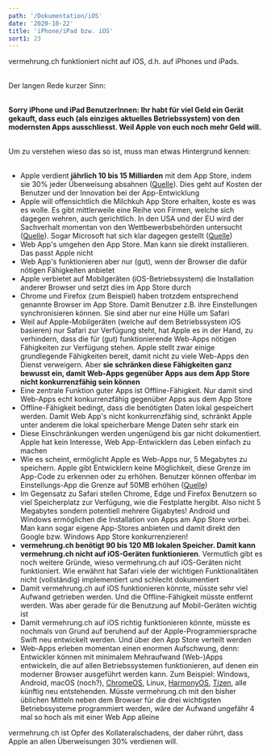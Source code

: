 ```yaml
---
path: '/Dokumentation/iOS'
date: '2020-10-22'
title: 'iPhone/iPad bzw. iOS'
sort1: 23
---
```


vermehrung.ch funktioniert nicht auf iOS, d.h. auf iPhones und iPads.<br/><br/>

Der langen Rede kurzer Sinn:<br/><br/>

**Sorry iPhone und iPad BenutzerInnen: Ihr habt für viel Geld ein Gerät gekauft, dass euch (als einziges aktuelles Betriebssystem) von den modernsten Apps ausschliesst. Weil Apple von euch noch mehr Geld will.**<br/><br/>

Um zu verstehen wieso das so ist, muss man etwas Hintergrund kennen:<br/><br/>

- Apple verdient **jährlich 10 bis 15 Milliarden** mit dem App Store, indem sie 30% jeder Überweisung absahnen ([Quelle](https://www.statista.com/chart/9671/developer-earnings-apple-app-store)). Dies geht auf Kosten der Benutzer und der Innovation bei der App-Entwicklung
- Apple will offensichtlich die Milchkuh App Store erhalten, koste es was es wolle. Es gibt mittlerweile eine Reihe von Firmen, welche sich dagegen wehren, auch gerichtlich. In den USA und der EU wird der Sachverhalt momentan von den Wettbewerbsbehörden untersucht ([Quelle](https://www.bbc.com/news/technology-54280982)). Sogar Microsoft hat sich klar dagegen gestellt ([Quelle](https://t3n.de/news/apple-vs-epic-microsoft-seite-1315266/))
- Web App's umgehen den App Store. Man kann sie direkt installieren. Das passt Apple nicht
- Web App's funktionieren aber nur (gut), wenn der Browser die dafür nötigen Fähigkeiten anbietet
- Apple verbietet auf Mobilgeräten (iOS-Betriebssystem) die Installation anderer Browser und setzt dies im App Store durch
- Chrome und Firefox (zum Beispiel) haben trotzdem entsprechend genannte Browser im App Store. Damit Benutzer z.B. ihre Einstellungen synchronisieren können. Sie sind aber nur eine Hülle um Safari
- Weil auf Apple-Mobilgeräten (welche auf dem Betriebssystem iOS basieren) nur Safari zur Verfügung steht, hat Apple es in der Hand, zu verhindern, dass die für (gut) funktionierende Web-Apps nötigen Fähigkeiten zur Verfügung stehen. Apple stellt zwar einige grundlegende Fähigkeiten bereit, damit nicht zu viele Web-Apps den Dienst verweigern. Aber **sie schränken diese Fähigkeiten ganz bewusst ein, damit Web-Apps gegenüber Apps aus dem App Store nicht konkurrenzfähig sein können**
- Eine zentrale Funktion guter Apps ist Offline-Fähigkeit. Nur damit sind Web-Apps echt konkurrenzfähig gegenüber Apps aus dem App Store
- Offline-Fähigkeit bedingt, dass die benötigten Daten lokal gespeichert werden. Damit Web App's nicht konkurrenzfähig sind, schränkt Apple unter anderem die lokal speicherbare Menge Daten sehr stark ein
- Diese Einschränkungen werden ungenügend bis gar nicht dokumentiert. Apple hat kein Interesse, Web App-Entwicklern das Leben einfach zu machen
- Wie es scheint, ermöglicht Apple es Web-Apps nur, 5 Megabytes zu speichern. Apple gibt Entwicklern keine Möglichkeit, diese Grenze im App-Code zu erkennen oder zu erhöhen. Benutzer können offenbar im Einstellungs-App die Grenze auf 50MB erhöhen ([Quelle](https://stackoverflow.com/a/8991626/712005))
- Im Gegensatz zu Safari stellen Chrome, Edge und Firefox Benutzern so viel Speicherplatz zur Verfügung, wie die Festplatte hergibt. Also nicht 5 Megabytes sondern potentiell mehrere Gigabytes! Android und Windows ermöglichen die Installation von Apps am App Store vorbei. Man kann sogar eigene App-Stores anbieten und damit direkt den Google bzw. Windows App Store konkurrenzieren!
- **vermehrung.ch benötigt 90 bis 120 MB lokalen Speicher. Damit kann vermehrung.ch nicht auf iOS-Geräten funktionieren**. Vermutlich gibt es noch weitere Gründe, wieso vermehrung.ch auf iOS-Geräten nicht funktioniert. Wie erwähnt hat Safari viele der wichtigen Funktionalitäten nicht (vollständig) implementiert und schlecht dokumentiert
- Damit vermehrung.ch auf iOS funktionieren könnte, müsste sehr viel Aufwand getrieben werden. Und die Offline-Fähigkeit müsste entfernt werden. Was aber gerade für die Benutzung auf Mobil-Geräten wichtig ist
- Damit vermehrung.ch auf iOS richtig funktionieren könnte, müsste es nochmals von Grund auf beruhend auf der Apple-Programmiersprache Swift neu entwickelt werden. Und über den App Store verteilt werden
- Web-Apps erleben momentan einen enormen Aufschwung, denn: Entwickler können mit minimalem Mehraufwand (Web-)Apps entwickeln, die auf allen Betriebssystemen funktionieren, auf denen ein moderner Browser ausgeführt werden kann. Zum Beispiel: Windows, Android, macOS (noch?), [ChromeOS](https://www.google.com/chromebook/chrome-os/), Linux, [HarmonyOS](https://consumer.huawei.com/en/press/media-coverage/2019/huawei-new-operating-system-harmonyos), [Tizen](https://www.tizen.org/about), alle künftig neu entstehenden. Müsste vermehrung.ch mit den bisher üblichen Mitteln neben dem Browser für die drei wichtigsten Betriebssysteme programmiert werden, wäre der Aufwand ungefähr 4 mal so hoch als mit einer Web App alleine

vermehrung.ch ist Opfer des Kollateralschadens, der daher rührt, dass Apple an allen Überweisungen 30% verdienen will.<br/><br/>
